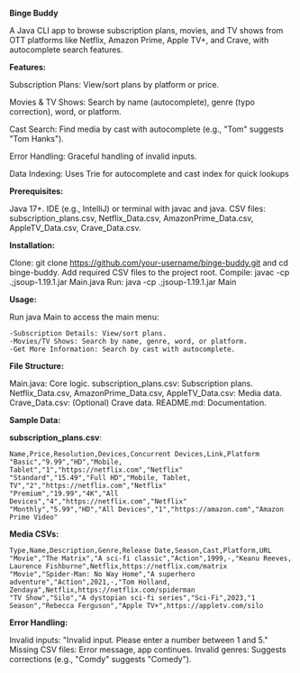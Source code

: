 **Binge Buddy**

A Java CLI app to browse subscription plans, movies, and TV shows from OTT platforms like Netflix, Amazon Prime, Apple TV+, and Crave, with autocomplete search features.



**Features:**

Subscription Plans: View/sort plans by platform or price.

Movies & TV Shows: Search by name (autocomplete), genre (typo correction), word, or platform.

Cast Search: Find media by cast with autocomplete (e.g., "Tom" suggests "Tom Hanks").

Error Handling: Graceful handling of invalid inputs.

Data Indexing: Uses Trie for autocomplete and cast index for quick lookups



**Prerequisites:**

Java 17+.
IDE (e.g., IntelliJ) or terminal with javac and java.
CSV files: subscription_plans.csv, Netflix_Data.csv, AmazonPrime_Data.csv, AppleTV_Data.csv, Crave_Data.csv.


**Installation:**

Clone: git clone https://github.com/your-username/binge-buddy.git and cd binge-buddy.
Add required CSV files to the project root.
Compile: javac -cp .;jsoup-1.19.1.jar Main.java
Run: java -cp .;jsoup-1.19.1.jar Main


**Usage:**

Run java Main to access the main menu:

    -Subscription Details: View/sort plans.
    -Movies/TV Shows: Search by name, genre, word, or platform.
    -Get More Information: Search by cast with autocomplete.


**File Structure:**

Main.java: Core logic.
subscription_plans.csv: Subscription plans.
Netflix_Data.csv, AmazonPrime_Data.csv, AppleTV_Data.csv: Media data.
Crave_Data.csv: (Optional) Crave data.
README.md: Documentation.


**Sample Data:**

**subscription_plans.csv**:

    Name,Price,Resolution,Devices,Concurrent Devices,Link,Platform
    "Basic","9.99","HD","Mobile, Tablet","1","https://netflix.com","Netflix"
    "Standard","15.49","Full HD","Mobile, Tablet, TV","2","https://netflix.com","Netflix"
    "Premium","19.99","4K","All Devices","4","https://netflix.com","Netflix"
    "Monthly","5.99","HD","All Devices","1","https://amazon.com","Amazon Prime Video"

**Media CSVs:** 

    Type,Name,Description,Genre,Release Date,Season,Cast,Platform,URL
    "Movie","The Matrix","A sci-fi classic","Action",1999,-,"Keanu Reeves, Laurence Fishburne",Netflix,https://netflix.com/matrix
    "Movie","Spider-Man: No Way Home","A superhero adventure","Action",2021,-,"Tom Holland, Zendaya",Netflix,https://netflix.com/spiderman
    "TV Show","Silo","A dystopian sci-fi series","Sci-Fi",2023,"1 Season","Rebecca Ferguson","Apple TV+",https://appletv.com/silo



**Error Handling:**

Invalid inputs: "Invalid input. Please enter a number between 1 and 5."
Missing CSV files: Error message, app continues.
Invalid genres: Suggests corrections (e.g., "Comdy" suggests "Comedy").
